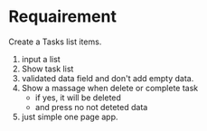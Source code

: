 # Requairement
Create a Tasks list items. 
01. input a list 
02. Show task list
03. validated data field and don't add empty data.
04. Show a massage when delete or complete task
    - if yes, it will be deleted
    - and press no not deteted data
05. just simple one page app.